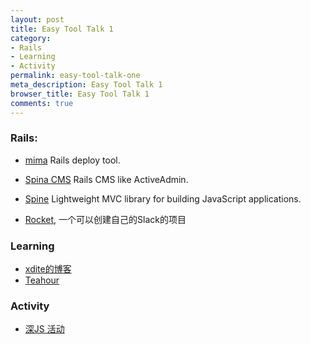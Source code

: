```yaml
---
layout: post
title: Easy Tool Talk 1
category:
- Rails
- Learning
- Activity
permalink: easy-tool-talk-one
meta_description: Easy Tool Talk 1
browser_title: Easy Tool Talk 1
comments: true
---
```


### Rails:

- [mima](http://mina-deploy.github.io/mina/) Rails deploy tool.
  
- [Spina CMS](https://github.com/denkGroot/Spina) Rails CMS like ActiveAdmin.

- [Spine](https://github.com/spine/spine) Lightweight MVC library for building JavaScript applications.

- [Rocket](https://github.com/RocketChat/Rocket.Chat), 一个可以创建自己的Slack的项目


### Learning

- [xdite的博客](http://blog.xdite.net/categories/Rails)
- [Teahour](http://teahour.fm/)

### Activity

- [深JS 活动](https://github.com/jsconfcn/ShenJS/issues)

